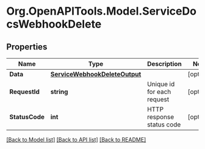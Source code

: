 # Org.OpenAPITools.Model.ServiceDocsWebhookDelete

## Properties

Name | Type | Description | Notes
------------ | ------------- | ------------- | -------------
**Data** | [**ServiceWebhookDeleteOutput**](ServiceWebhookDeleteOutput.md) |  | [optional] 
**RequestId** | **string** | Unique id for each request | [optional] 
**StatusCode** | **int** | HTTP response status code | [optional] 

[[Back to Model list]](../README.md#documentation-for-models) [[Back to API list]](../README.md#documentation-for-api-endpoints) [[Back to README]](../README.md)

